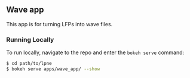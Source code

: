 ## Wave app

This app is for turning LFPs into wave files.

### Running Locally
To run locally, navigate to the repo and enter the `bokeh serve` command:

```bash
$ cd path/to/lpne
$ bokeh serve apps/wave_app/ --show
```
